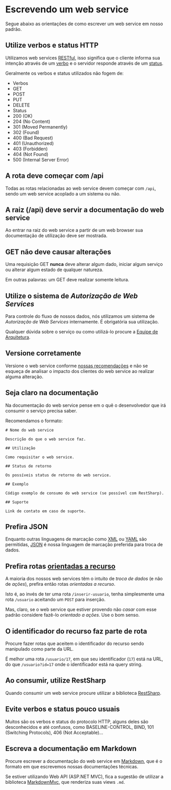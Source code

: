 # Escrevendo um web service

Segue abaixo as orientações de como escrever um web service em nosso padrão.

## Utilize verbos e status HTTP

Utilizamos web services [RESTful], isso significa que o cliente informa sua intenção através de um [verbo] e o servidor
responde através de um [status].

[RESTful]: https://pt.wikipedia.org/wiki/REST
[verbo]:   https://pt.wikipedia.org/wiki/Hypertext_Transfer_Protocol#M.C3.A9todos_de_solicita.C3.A7.C3.A3o
[status]:  https://pt.wikipedia.org/wiki/Hypertext_Transfer_Protocol#C.C3.B3digos_de_retorno

Geralmente os verbos e status utilizados não fogem de:

* Verbos
 * GET
 * POST
 * PUT
 * DELETE
* Status
 * 200 (OK)
 * 204 (No Content)
 * 301 (Moved Permanently)
 * 302 (Found)
 * 400 (Bad Request)
 * 401 (Unauthorized)
 * 403 (Forbidden)
 * 404 (Not Found)
 * 500 (Internal Server Error)

## A rota deve começar com /api

Todas as rotas relacionadas ao web service devem começar com `/api`, sendo um web service acoplado a um sistema ou não.

## A raiz (/api) deve servir a documentação do web service

Ao entrar na raiz do web service a partir de um web browser sua documentação de utilização deve ser mostrada.

## GET não deve causar alterações

Uma requisição GET **nunca** deve alterar algum dado, iniciar algum serviço ou alterar algum estado de qualquer
natureza.

Em outras palavras: um GET deve realizar somente leitura.

## Utilize o sistema de *Autorização de Web Services*

Para controle do fluxo de nossos dados, nós utilizamos um sistema de *Autorização de Web Services* internamente.
É obrigatória sua utilização.

Qualquer dúvida sobre o serviço ou como utilizá-lo procure a [Equipe de Arquitetura].

[Equipe de Arquitetura]: mailto:AeC-SistemasArquitetura@aec.com.br

## Versione corretamente

Versione o web service conforme [nossas recomendações] e não se esqueça de analisar o impacto dos clientes do web
service ao realizar alguma alteração.

[nossas recomendações]: https://github.com/aec-desenvolvimento/doc/tree/master/Versionamento

## Seja claro na documentação

Na documentação do web service pense em o quê o desenvolvedor que irá consumir o serviço precisa saber.

Recomendamos o formato:

```
# Nome do web service

Descrição do que o web service faz.

## Utilização

Como requisitar o web service.

## Status de retorno

Os possíveis status de retorno do web service.

## Exemplo

Código exemplo de consumo do web service (se possível com RestSharp).

## Suporte

Link de contato em caso de suporte.
```

## Prefira JSON

Enquanto outras linguagens de marcação como [XML] ou [YAML] são permitidas, [JSON] é nossa linguagem de marcação
preferida para troca de dados.

[XML]:  https://pt.wikipedia.org/wiki/XML
[YAML]: https://pt.wikipedia.org/wiki/YAML
[JSON]: https://pt.wikipedia.org/wiki/JSON

## Prefira rotas [orientadas a recurso]

A maioria dos nossos web services têm o intuito de *troca de dados* (e não de *ações*), prefira então rotas *orientadas
a recurso*.

Isto é, ao invés de ter uma rota `/inserir-usuario`, tenha simplesmente uma rota `/usuario` aceitando um `POST` para
inserção.

Mas, claro, se o web service que estiver provendo não *casar* com esse padrão considere fazê-lo *orientado a ações*.
Use o bom senso. 

[orientadas a recurso]: https://en.wikipedia.org/wiki/Resource-oriented_architecture

## O identificador do recurso faz parte de rota

Procure fazer rotas que aceitem o identificador do recurso sendo manipulado como parte da URL.

É melhor uma rota `/usuario/17`, em que seu identificador (`17`) está na URL, do que `/usuario?id=17` onde o
identificador está na query string.

## Ao consumir, utilize RestSharp

Quando consumir um web service procure utilizar a biblioteca [RestSharp].

[RestSharp]: http://restsharp.org

## Evite verbos e status pouco usuais

Muitos são os verbos e status do protocolo HTTP, alguns deles são desconhecidos e até confusos, como BASELINE-CONTROL,
BIND, 101 (Switching Protocols), 406 (Not Acceptable)...

## Escreva a documentação em Markdown

Procure escrever a documentação do web service em [Markdown], que é o formato em que escrevemos nossas documentações
técnicas.

Se estiver utilizando Web API (ASP.NET MVC), fica a sugestão de utilizar a biblioteca [MarkdownMvc], que renderiza suas
views `.md`.

[Markdown]:    https://github.com/aec-desenvolvimento/doc/tree/master/Markdown
[MarkdownMvc]: https://github.com/tallesl/net-MarkdownMvc
